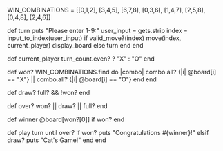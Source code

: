 WIN_COMBINATIONS = [[0,1,2], [3,4,5], [6,7,8], [0,3,6], [1,4,7], [2,5,8], [0,4,8], [2,4,6]]

def turn
  puts "Please enter 1-9:"
  user_input = gets.strip
  index = input_to_index(user_input)
  if valid_move?(index)
    move(index, current_player)
    display_board
  else
    turn
  end
end

def current_player
  turn_count.even? ? "X" : "O"
end

def won?
  WIN_COMBINATIONS.find do |combo|
    combo.all? {|i| @board[i] == "X"} || combo.all? {|i| @board[i] == "O"}
  end
end

def draw?
  full? && !won?
end

def over?
  won? || draw? || full?
end

def winner
  @board[won?[0]] if won?
end

def play
  turn until over?
  if won?
    puts "Congratulations #{winner}!"
  elsif draw?
    puts "Cat's Game!"
  end
end